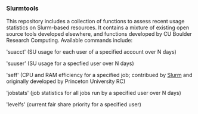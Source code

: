 ### Slurmtools

This repository includes a collection of functions to assess recent usage statistics on Slurm-based resources. It contains a mixture of existing open source tools developed elsewhere, and functions developed by CU Boulder Research Computing.  Available commands include:

 'suacct' (SU usage for each user of a specified account over N days)

 'suuser' (SU usage for a specfied user over N days)

 'seff' (CPU and RAM efficiency for a specified job; contribued by [Slurm](https://github.com/SchedMD/slurm/blob/master/contribs/seff/seff) and originally developed by Princeton University RC)

 'jobstats' (job statistics for all jobs run by a specified user over N days)

 'levelfs' (current fair share priority for a specified user)

